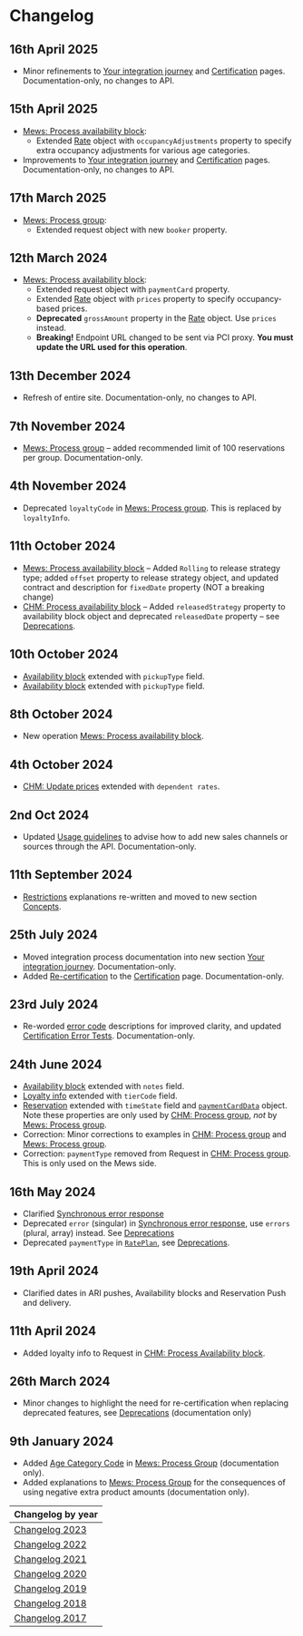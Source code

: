 # Changelog

## 16th April 2025

* Minor refinements to [Your integration journey](../your-journey/README.md) and [Certification](../your-journey/certification.md) pages. Documentation-only, no changes to API.

## 15th April 2025

* [Mews: Process availability block](../mews-operations/availabilityBlock.md#process-availability-block):
  * Extended [Rate](../mews-operations/availabilityBlock.md#rate) object with `occupancyAdjustments` property to specify extra occupancy adjustments for various age categories.
* Improvements to [Your integration journey](../your-journey/README.md) and [Certification](../your-journey/certification.md) pages. Documentation-only, no changes to API.

## 17th March 2025

* [Mews: Process group](../mews-operations/reservations.md#process-group):
  * Extended request object with new `booker` property.

## 12th March 2024

* [Mews: Process availability block](../mews-operations/availabilityBlock.md#process-availability-block):
  * Extended request object with `paymentCard` property.
  * Extended [Rate](../mews-operations/availabilityBlock.md#rate) object with `prices` property to specify occupancy-based prices.
  * **Deprecated** `grossAmount` property in the [Rate](../mews-operations/availabilityBlock.md#rate) object. Use `prices` instead.
  * **Breaking!** Endpoint URL changed to be sent via PCI proxy. **You must update the URL used for this operation**.

## 13th December 2024

* Refresh of entire site. Documentation-only, no changes to API.

## 7th November 2024

* [Mews: Process group](../mews-operations/reservations.md#process-group) – added recommended limit of 100 reservations per group. Documentation-only.

## 4th November 2024

* Deprecated `loyaltyCode` in [Mews: Process group](../mews-operations/reservations.md#process-group). This is replaced by `loyaltyInfo`.

## 11th October 2024

* [Mews: Process availability block](../mews-operations/availabilityBlock.md#process-availability-block) – Added `Rolling` to release strategy type; added `offset` property to release strategy object, and updated contract and description for `fixedDate` property (NOT a breaking change)
* [CHM: Process availability block](../channel-manager-operations/availabilityBlock.md) – Added `releasedStrategy` property to availability block object and deprecated `releasedDate` property – see [Deprecations](../deprecations/README.md).

## 10th October 2024

* [Availability block](../channel-manager-operations/availabilityBlock.md#availability-block) extended with `pickupType` field.
* [Availability block](../mews-operations/availabilityBlock.md#availability-block) extended with `pickupType` field.

## 8th October 2024

* New operation [Mews: Process availability block](../mews-operations/availabilityBlock.md#process-availability-block).

## 4th October 2024

* [CHM: Update prices](/channel-manager-operations/inventory.md) extended with `dependent rates`.

## 2nd Oct 2024

* Updated [Usage guidelines](../guidelines/README.md#channels) to advise how to add new sales channels or sources through the API. Documentation-only.

## 11th September 2024

* [Restrictions](../concepts/restrictions.md) explanations re-written and moved to new section [Concepts](../concepts/README.md).

## 25th July 2024

* Moved integration process documentation into new section [Your integration journey](../your-journey/README.md). Documentation-only.
* Added [Re-certification](../your-journey/certification.md#re-certification) to the [Certification](../your-journey/certification.md) page. Documentation-only.

## 23rd July 2024

* Re-worded [error code](../guidelines/responses.md#error-codes) descriptions for improved clarity, and updated [Certification Error Tests](../your-journey/certification-tests.md#error-tests). Documentation-only.

## 24th June 2024

* [Availability block](../channel-manager-operations/availabilityBlock.md#availability-block) extended with `notes` field.
* [Loyalty info](../mews-operations/reservations.md#loyalty-info) extended with `tierCode` field.
* [Reservation](../mews-operations/reservations.md#reservation) extended with `timeState` field and [`paymentCardData`](../mews-operations/reservations.md#payment-card-data) object. Note these properties are only used by [CHM: Process group](../channel-manager-operations/reservations.md#process-group), _not_ by [Mews: Process group](../mews-operations/reservations.md#process-group).
* Correction: Minor corrections to examples in [CHM: Process group](../channel-manager-operations/reservations.md#process-group) and [Mews: Process group](../mews-operations/reservations.md#process-group).
* Correction: `paymentType` removed from Request in [CHM: Process group](../channel-manager-operations/reservations.md#process-group). This is only used on the Mews side.

## 16th May 2024

* Clarified [Synchronous error response](../guidelines/responses.md#synchronous-error-response)
* Deprecated `error` (singular) in [Synchronous error response](../guidelines/responses.md#synchronous-error-response), use `errors` (plural, array) instead. See [Deprecations](../deprecations/README.md)
* Deprecated `paymentType` in [`RatePlan`](../mews-operations/configuration.md#rate-plan), see [Deprecations](../deprecations/README.md).

## 19th April 2024

* Clarified dates in ARI pushes, Availability blocks and Reservation Push and delivery.

## 11th April 2024

* Added loyalty info to Request in [CHM: Process Availability block](../channel-manager-operations/availabilityBlock.md#availability-block).
  
## 26th March 2024

* Minor changes to highlight the need for re-certification when replacing deprecated features, see [Deprecations](../deprecations/README.md) (documentation only)

## 9th January 2024

* Added [Age Category Code](../mews-operations/reservations.md#age-category-code) in [Mews: Process Group](../mews-operations/reservations.md#process-group) (documentation only).
* Added explanations to [Mews: Process Group](../mews-operations/reservations.md#process-group) for the consequences of using negative extra product amounts (documentation only).

| Changelog by year |
| :-- |
| [Changelog 2023](changelog2023.md) |
| [Changelog 2022](changelog2022.md) |
| [Changelog 2021](changelog2021.md) |
| [Changelog 2020](changelog2020.md) |
| [Changelog 2019](changelog2019.md) |
| [Changelog 2018](changelog2018.md) |
| [Changelog 2017](changelog2017.md) |
